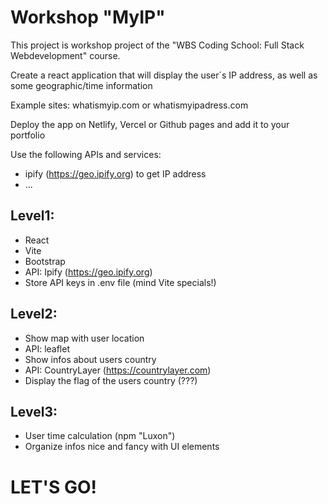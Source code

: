 # Workshop "MyIP"

This project is workshop project of the "WBS Coding School: Full Stack Webdevelopment" course.

Create a react application that will display the user´s IP address, as well as some geographic/time information

Example sites: whatismyip.com or whatismyipadress.com

Deploy the app on Netlify, Vercel or Github pages and add it to your portfolio

Use the following APIs and services:

- ipify (https://geo.ipify.org) to get IP address
- ...

## Level1:

- React
- Vite
- Bootstrap
- API: Ipify (https://geo.ipify.org)
- Store API keys in .env file (mind Vite specials!)

## Level2:

- Show map with user location
- API: leaflet
- Show infos about users country
- API: CountryLayer (https://countrylayer.com)
- Display the flag of the users country (???)

## Level3:

- User time calculation (npm "Luxon")
- Organize infos nice and fancy with UI elements

# LET'S GO!
